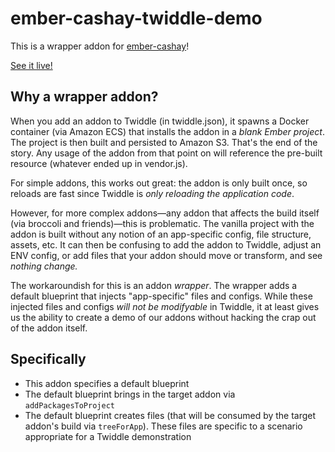 # ember-cashay-twiddle-demo

This is a wrapper addon for [ember-cashay](https://github.com/dustinfarris/ember-cashay)!

[See it live!](https://ember-twiddle.com/f2a8a4123c65c4871a885444978efe65?openFiles=components.users-list.js%2C&route=%2Fusers)


## Why a wrapper addon?

When you add an addon to Twiddle (in twiddle.json), it spawns a Docker container (via Amazon ECS) that installs the addon in a _blank Ember project_.  The project is then built and persisted to Amazon S3.  That's the end of the story.  Any usage of the addon from that point on will reference the pre-built resource (whatever ended up in vendor.js).

For simple addons, this works out great: the addon is only built once, so reloads are fast since Twiddle is _only reloading the application code_.

However, for more complex addons—any addon that affects the build itself (via broccoli and friends)—this is problematic.  The vanilla project with the addon is built without any notion of an app-specific config, file structure, assets, etc.  It can then be confusing to add the addon to Twiddle, adjust an ENV config, or add files that your addon should move or transform, and see _nothing change._

The workaroundish for this is an addon _wrapper_.  The wrapper adds a default blueprint that injects "app-specific" files and configs.  While these injected files and configs _will not be modifyable_ in Twiddle, it at least gives us the ability to create a demo of our addons without hacking the crap out of the addon itself.


## Specifically

- This addon specifies a default blueprint
- The default blueprint brings in the target addon via `addPackagesToProject`
- The default blueprint creates files (that will be consumed by the target addon's build via `treeForApp`).  These files are specific to a scenario appropriate for a Twiddle demonstration


